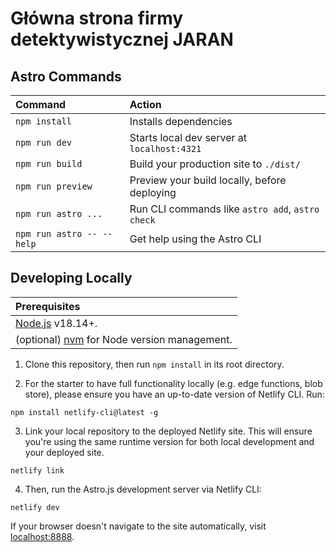 # Główna strona firmy detektywistycznej JARAN

## Astro Commands

| Command                   | Action                                           |
| :------------------------ | :----------------------------------------------- |
| `npm install`             | Installs dependencies                            |
| `npm run dev`             | Starts local dev server at `localhost:4321`      |
| `npm run build`           | Build your production site to `./dist/`          |
| `npm run preview`         | Preview your build locally, before deploying     |
| `npm run astro ...`       | Run CLI commands like `astro add`, `astro check` |
| `npm run astro -- --help` | Get help using the Astro CLI                     |

## Developing Locally

| Prerequisites                                                                |
| :--------------------------------------------------------------------------- |
| [Node.js](https://nodejs.org/) v18.14+.                                      |
| (optional) [nvm](https://github.com/nvm-sh/nvm) for Node version management. |

1. Clone this repository, then run `npm install` in its root directory.

2. For the starter to have full functionality locally (e.g. edge functions, blob store), please ensure you have an up-to-date version of Netlify CLI. Run:

```
npm install netlify-cli@latest -g
```

3. Link your local repository to the deployed Netlify site. This will ensure you're using the same runtime version for both local development and your deployed site.

```
netlify link
```

4. Then, run the Astro.js development server via Netlify CLI:

```
netlify dev
```

If your browser doesn't navigate to the site automatically, visit [localhost:8888](http://localhost:8888).
